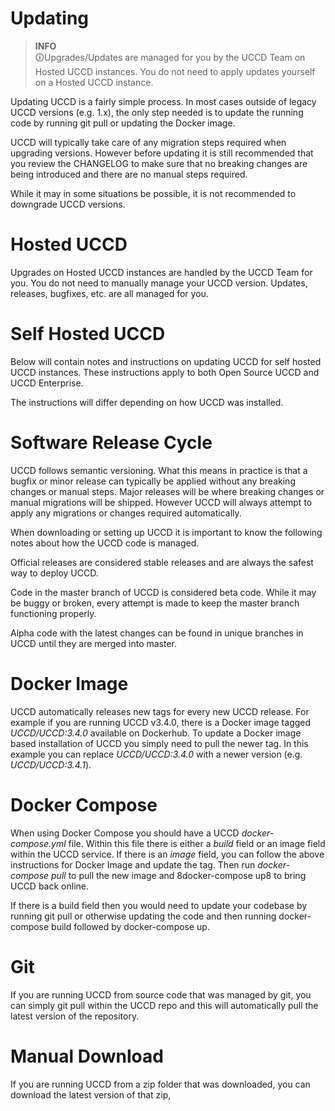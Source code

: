 # Updating

> **INFO**  
> 🛈Upgrades/Updates are managed for you by the UCCD Team on Hosted UCCD instances. You do not need to apply updates yourself on a Hosted UCCD instance.

Updating UCCD is a fairly simple process. In most cases outside of legacy UCCD versions (e.g. 1.x), the only step needed is to update the running code by running git pull or updating the Docker image.

UCCD will typically take care of any migration steps required when upgrading versions. However before updating it is still recommended that you review the CHANGELOG to make sure that no breaking changes are being introduced and there are no manual steps required.

While it may in some situations be possible, it is not recommended to downgrade UCCD versions.

#  Hosted UCCD
Upgrades on Hosted UCCD instances are handled by the UCCD Team for you. You do not need to manually manage your UCCD version. Updates, releases, bugfixes, etc. are all managed for you.

#  Self Hosted UCCD
Below will contain notes and instructions on updating UCCD for self hosted UCCD instances. These instructions apply to both Open Source UCCD and UCCD Enterprise.

The instructions will differ depending on how UCCD was installed.

# Software Release Cycle
UCCD follows semantic versioning. What this means in practice is that a bugfix or minor release can typically be applied without any breaking changes or manual steps. Major releases will be where breaking changes or manual migrations will be shipped. However UCCD will always attempt to apply any migrations or changes required automatically.

When downloading or setting up UCCD it is important to know the following notes about how the UCCD code is managed.

Official releases are considered stable releases and are always the safest way to deploy UCCD.

Code in the master branch of UCCD is considered beta code. While it may be buggy or broken, every attempt is made to keep the master branch functioning properly.

Alpha code with the latest changes can be found in unique branches in UCCD until they are merged into master.

# Docker Image
UCCD automatically releases new tags for every new UCCD release. For example if you are running UCCD v3.4.0, there is a Docker image tagged *UCCD/UCCD:3.4.0* available on Dockerhub. To update a Docker image based installation of UCCD you simply need to pull the newer tag. In this example you can replace *UCCD/UCCD:3.4.0* with a newer version (e.g. *UCCD/UCCD:3.4.1*).

# Docker Compose
When using Docker Compose you should have a UCCD *docker-compose.yml* file. Within this file there is either a *build* field or an image field within the UCCD service. If there is an *image* field, you can follow the above instructions for Docker Image and update the tag. Then run *docker-compose pull* to pull the new image and 8docker-compose up8 to bring UCCD back online.

If there is a build field then you would need to update your codebase by running git pull or otherwise updating the code and then running docker-compose build followed by docker-compose up.

# Git
If you are running UCCD from source code that was managed by git, you can simply git pull within the UCCD repo and this will automatically pull the latest version of the repository.

# Manual Download
If you are running UCCD from a zip folder that was downloaded, you can download the latest version of that zip,